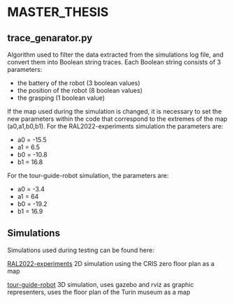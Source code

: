 # MASTER_THESIS
## trace_genarator.py
Algorithm used to filter the data extracted from the simulations log file, and convert them into Boolean string traces. Each Boolean string consists of 3 parameters: 
- the battery of the robot (3 boolean values) 
- the position of the robot (8 boolean values) 
- the grasping (1 boolean value)

If the map used during the simulation is changed, it is necessary to set the new parameters within the code that correspond to the extremes of the map (a0,a1,b0,b1). 
For the RAL2022-experiments simulation the parameters are:
- a0 = -15.5
- a1 = 6.5
- b0 = -10.8
- b1 = 16.8

For the tour-guide-robot simulation, the parameters are:
- a0 = -3.4
- a1 = 64
- b0 = -19.2
- b1 = 16.9

## Simulations
Simulations used during testing can be found here:

[RAL2022-experiments](https://github.com/SCOPE-ROBMOSYS/RAL2022-experiments) 2D simulation using the CRIS zero floor plan as a map 

[tour-guide-robot](https://github.com/hsp-iit/tour-guide-robot) 3D simulation, uses gazebo and rviz as graphic representers, uses the floor plan of the Turin museum as a map 
